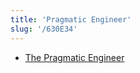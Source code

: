 ```yaml
---
title: 'Pragmatic Engineer'
slug: '/630E34'
---
```


- [The Pragmatic Engineer](https://newsletter.pragmaticengineer.com/)
